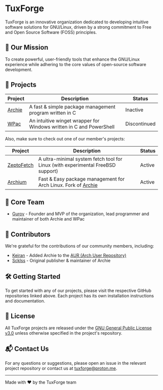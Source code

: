 # TuxForge

TuxForge is an innovative organization dedicated to developing intuitive software solutions for GNU/Linux, driven by a strong commitment to Free and Open Source Software (FOSS) principles.

## 🚀 Our Mission

To create powerful, user-friendly tools that enhance the GNU/Linux experience while adhering to the core values of open-source software development.

## 📂 Projects

| Project | Description | Status |
|---------|-------------|--------|
| [Archie](https://github.com/TuxForge/archie) | A fast & simple package management program written in C | Inactive |
| [WPac](https://github.com/TuxForge/wpac) | An intuitive winget wrapper for Windows written in C and PowerShell | Discontinued |

Also, make sure to check out one of our member's projects:

| Project | Description | Status |
|---------|-------------|--------|
| [ZeptoFetch](https://github.com/Gur0v/zeptofetch) | A ultra-minimal system fetch tool for Linux (with experimental FreeBSD support) | Active |
| [Archium](https://github.com/KeiranScript/archium) | Fast & Easy package management for Arch Linux. Fork of [Archie](https://github.com/TuxForge/archie) | Active |

## 👥 Core Team

- [Gurov](https://github.com/Gur0v) - Founder and MVP of the organization, lead programmer and maintainer of both Archie and WPac

## 🤝 Contributors

We're grateful for the contributions of our community members, including:

- [Keiran](https://github.com/keiranscript) - Added Archie to the [AUR (Arch User Repository)](https://aur.archlinux.org/packages/archie)
- [Scklss](https://github.com/sck1ss) - Original publisher & maintainer of Archie

## 🛠 Getting Started

To get started with any of our projects, please visit the respective GitHub repositories linked above. Each project has its own installation instructions and documentation.

## 📄 License

All TuxForge projects are released under the [GNU General Public License v3.0](https://www.gnu.org/licenses/gpl-3.0.en.html) unless otherwise specified in the project's repository.

## 📬 Contact Us

For any questions or suggestions, please open an issue in the relevant project repository or contact us at [tuxforge@proton.me](mailto:tuxforge@proton.me).

---

Made with ❤️ by the TuxForge team
